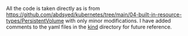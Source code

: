 All the code is taken directly as is from https://github.com/abdsyed/kubernetes/tree/main/04-built-in-resource-types/PersistentVolume with only minor modifications. I have added comments to the yaml files in the [kind](/builtin-resources/persistent-volume/kind) directory for future reference.
